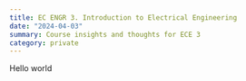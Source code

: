 ```yaml
---
title: EC ENGR 3. Introduction to Electrical Engineering
date: "2024-04-03"
summary: Course insights and thoughts for ECE 3
category: private
---
```


Hello world
